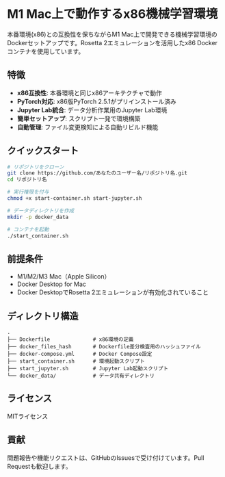 # M1 Mac上で動作するx86機械学習環境

本番環境(x86)との互換性を保ちながらM1 Mac上で開発できる機械学習環境のDockerセットアップです。Rosetta 2エミュレーションを活用したx86 Dockerコンテナを使用しています。

## 特徴

- **x86互換性**: 本番環境と同じx86アーキテクチャで動作
- **PyTorch対応**: x86版PyTorch 2.5.1がプリインストール済み
- **Jupyter Lab統合**: データ分析作業用のJupyter Lab環境
- **簡単セットアップ**: スクリプト一発で環境構築
- **自動管理**: ファイル変更検知による自動リビルド機能

## クイックスタート

```bash
# リポジトリをクローン
git clone https://github.com/あなたのユーザー名/リポジトリ名.git
cd リポジトリ名

# 実行権限を付与
chmod +x start-container.sh start-jupyter.sh

# データディレクトリを作成
mkdir -p docker_data

# コンテナを起動
./start_container.sh
```

## 前提条件

- M1/M2/M3 Mac（Apple Silicon）
- Docker Desktop for Mac
- Docker DesktopでRosetta 2エミュレーションが有効化されていること

## ディレクトリ構造

```
.
├── Dockerfile              # x86環境の定義
├── docker_files_hash       # Dockerfile差分検査用のハッシュファイル
├── docker-compose.yml      # Docker Compose設定
├── start_container.sh      # 環境起動スクリプト
├── start_jupyter.sh        # Jupyter Lab起動スクリプト
└── docker_data/            # データ共有ディレクトリ
```

## ライセンス
MITライセンス

## 貢献

問題報告や機能リクエストは、GitHubのIssuesで受け付けています。Pull Requestも歓迎します。